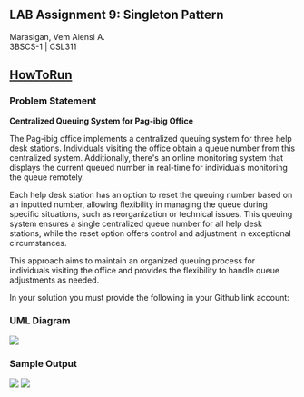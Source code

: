 ## LAB Assignment 9: Singleton Pattern
Marasigan, Vem Aiensi A. <br>
3BSCS-1 | CSL311 <br>
## <a href = "https://github.com/VemAiensi/SoftEng1/blob/main/RunCode/HowToRunCodeIntelliJ.md">HowToRun</a>

### Problem Statement

**Centralized Queuing System for Pag-ibig Office**

The Pag-ibig office implements a centralized queuing system for three help desk stations. Individuals visiting the office obtain a queue number from this centralized system. Additionally, there's an online monitoring system that displays the current queued number in real-time for individuals monitoring the queue remotely.

Each help desk station has an option to reset the queuing number based on an inputted number, allowing flexibility in managing the queue during specific situations, such as reorganization or technical issues. This queuing system ensures a single centralized queue number for all help desk stations, while the reset option offers control and adjustment in exceptional circumstances.

This approach aims to maintain an organized queuing process for individuals visiting the office and provides the flexibility to handle queue adjustments as needed.

In your solution you must provide the following in your Github link account:

### UML Diagram
![](UMLDiagram.png)

### Sample Output
![](resultPage1.png)
![](resultPage2.png)
